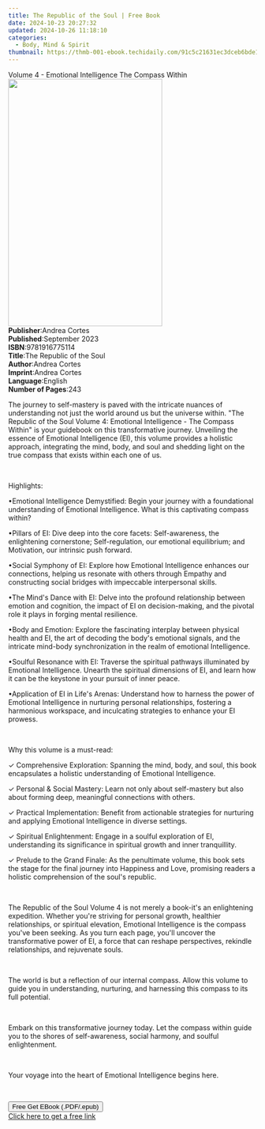 ```yaml
---
title: The Republic of the Soul | Free Book
date: 2024-10-23 20:27:32
updated: 2024-10-26 11:18:10
categories:
  - Body, Mind & Spirit
thumbnail: https://thmb-001-ebook.techidaily.com/91c5c21631ec3dceb6bde115c80100fd18f5469a2acfaa1793713779e2bb8c8d.jpg
---
```

<main id="book-container">
  <div class="flex flex-col">
    <div class="book-brief flex-1 py-6 px-4 sm:p-6 md:py-10 md:px-8">
      <!-- brief-->
      <div class="book-brief-main">
        Volume 4 - Emotional Intelligence The Compass Within
      </div>
    </div>
    <div
      class="book-meta-info flex-1 grid gap-4 col-start-1 col-end-3 row-start-1 sm:mb-6 sm:grid-cols-4 lg:gap-6 lg:col-start-2 lg:row-end-6 lg:row-span-6 lg:mb-0"
    >
      <div
        class="book-meta-info-left place-content-center mt-4 p-4 text-sm leading-6 col-start-2 col-span-2 dark:text-slate-400"
      >
        <img
          class="w-full h-500 object-cover rounded-lg sm:h-255 sm:col-span-2 lg:col-span-full"
          src="https://img-001-ebook.techidaily.com/1e9edf4a0964dd4d391c0d77d2283362c48b9e13cb14b694392accc7117e6b3d.jpg"
          alt=""
          width="312"
          height="500"
        />
      </div>
      <div
        class="book-meta-info-right mt-2 col-start-1 row-start-2 col-span-3 self-center"
      >
        <!-- meta data  -->
        <div class="flex flex-col px-4 md:px-8">
          <div class="flex-1">
            <strong>Publisher</strong>:<span class="px-2">Andrea Cortes</span>
          </div>
          <div class="flex-1">
            <strong>Published</strong>:<span class="px-2">September 2023</span>
          </div>
          <div class="flex-1">
            <strong>ISBN</strong>:<span class="px-2">9781916775114</span>
          </div>
          <div class="flex-1">
            <strong>Title</strong>:<span class="px-2"
              >The Republic of the Soul</span
            >
          </div>
          <div class="flex-1">
            <strong>Author</strong>:<span class="px-2">Andrea Cortes</span>
          </div>
          <div class="flex-1">
            <strong>Imprint</strong>:<span class="px-2">Andrea Cortes</span>
          </div>
          <div class="flex-1">
            <strong>Language</strong>:<span class="px-2">English</span>
          </div>
          <div class="flex-1">
            <strong>Number of Pages</strong>:<span class="px-2">243</span>
          </div>
        </div>
      </div>
    </div>
    <div class="book-description flex-1 py-6 px-4 sm:p-6 md:py-10 md:px-8">
      <div class="book-description-main">
        <div accordion-content="" id="description">
          <p>
            The journey to self-mastery is paved with the intricate nuances of
            understanding not just the world around us but the universe within.
            "The Republic of the Soul Volume 4: Emotional Intelligence - The
            Compass Within" is your guidebook on this transformative journey.
            Unveiling the essence of Emotional Intelligence (EI), this volume
            provides a holistic approach, integrating the mind, body, and soul
            and shedding light on the true compass that exists within each one
            of us.
          </p>
          <p><br /></p>
          <p>Highlights:</p>
          <p>
            •Emotional Intelligence Demystified: Begin your journey with a
            foundational understanding of Emotional Intelligence. What is this
            captivating compass within?
          </p>
          <p>
            •Pillars of EI: Dive deep into the core facets: Self-awareness, the
            enlightening cornerstone; Self-regulation, our emotional
            equilibrium; and Motivation, our intrinsic push forward.
          </p>
          <p>
            •Social Symphony of EI: Explore how Emotional Intelligence enhances
            our connections, helping us resonate with others through Empathy and
            constructing social bridges with impeccable interpersonal skills.
          </p>
          <p>
            •The Mind's Dance with EI: Delve into the profound relationship
            between emotion and cognition, the impact of EI on decision-making,
            and the pivotal role it plays in forging mental resilience.
          </p>
          <p>
            •Body and Emotion: Explore the fascinating interplay between
            physical health and EI, the art of decoding the body's emotional
            signals, and the intricate mind-body synchronization in the realm of
            emotional Intelligence.
          </p>
          <p>
            •Soulful Resonance with EI: Traverse the spiritual pathways
            illuminated by Emotional Intelligence. Unearth the spiritual
            dimensions of EI, and learn how it can be the keystone in your
            pursuit of inner peace.
          </p>
          <p>
            •Application of EI in Life's Arenas: Understand how to harness the
            power of Emotional Intelligence in nurturing personal relationships,
            fostering a harmonious workspace, and inculcating strategies to
            enhance your EI prowess.
          </p>
          <p><br /></p>
          <p>Why this volume is a must-read:</p>
          <p>
            ✓ Comprehensive Exploration: Spanning the mind, body, and soul, this
            book encapsulates a holistic understanding of Emotional
            Intelligence.
          </p>
          <p>
            ✓ Personal &amp; Social Mastery: Learn not only about self-mastery
            but also about forming deep, meaningful connections with others.
          </p>
          <p>
            ✓ Practical Implementation: Benefit from actionable strategies for
            nurturing and applying Emotional Intelligence in diverse settings.
          </p>
          <p>
            ✓ Spiritual Enlightenment: Engage in a soulful exploration of EI,
            understanding its significance in spiritual growth and inner
            tranquillity.
          </p>
          <p>
            ✓ Prelude to the Grand Finale: As the penultimate volume, this book
            sets the stage for the final journey into Happiness and Love,
            promising readers a holistic comprehension of the soul's republic.
          </p>
          <p><br /></p>
          <p>
            The Republic of the Soul Volume 4 is not merely a book-it's an
            enlightening expedition. Whether you're striving for personal
            growth, healthier relationships, or spiritual elevation, Emotional
            Intelligence is the compass you've been seeking. As you turn each
            page, you'll uncover the transformative power of EI, a force that
            can reshape perspectives, rekindle relationships, and rejuvenate
            souls.
          </p>
          <p><br /></p>
          <p>
            The world is but a reflection of our internal compass. Allow this
            volume to guide you in understanding, nurturing, and harnessing this
            compass to its full potential.
          </p>
          <p><br /></p>
          <p>
            Embark on this transformative journey today. Let the compass within
            guide you to the shores of self-awareness, social harmony, and
            soulful enlightenment.&nbsp;
          </p>
          <p><br /></p>
          <p>
            Your voyage into the heart of Emotional Intelligence begins here.
          </p>
          <p><br /></p>
        </div>
        <div class="accordion-fader"></div>
      </div>
    </div>
    <div class="book-excerpts flex-1 py-6 px-4 sm:p-6 md:py-10 md:px-8"></div>
    <div
      class="book-about-author flex-1 py-6 px-4 sm:p-6 md:py-10 md:px-8"
    ></div>
    <div class="book-free-get flex-1 py-6 px-4 sm:p-6 md:py-10 md:px-8">
      <button
        id="btn-free-get"
        class="bg-blue-500 hover:bg-blue-700 text-white font-bold py-2 px-4 rounded"
      >
        Free Get EBook (.PDF/.epub)
      </button>
      <div id="countdown-display" class="px-2 text-lg mt-2"></div>
      <a
        id="free-link"
        class="hidden bg-blue-500 hover:bg-blue-700 text-white font-bold py-2 px-4 rounded"
        href="https://www.ebooks.com/en-us/book/211058512/the-republic-of-the-soul/andrea-cortes/"
        target="_blank"
        >Click here to get a free link</a
      >
    </div>
    <script>
      let countdownTime = 0;
      let countdownInterval = null;
      document
        .getElementById('btn-free-get')
        .addEventListener('click', startCountdown);
      function startCountdown() {
        countdownTime = new Date().getTime() + 60000 * 3;
        countdownInterval = setInterval(updateCountdown, 1000);
        document.getElementById('btn-free-get').disabled = true;
        document
          .getElementById('btn-free-get')
          .classList.add('bg-gray-500', 'cursor-not-allowed');
      }
      function updateCountdown() {
        let currentTime = new Date().getTime();
        let timeLeft = countdownTime - currentTime;
        let secondsLeft = Math.floor(timeLeft / 1000);
        document.getElementById('countdown-display').innerHTML =
          `Remaining time: ${secondsLeft} seconds.`;
        if (secondsLeft <= 0) {
          clearInterval(countdownInterval);
          document.getElementById('btn-free-get').classList.add('hidden');
          document.getElementById('free-link').classList.remove('hidden');
          document.getElementById('countdown-display').innerHTML = '';
        }
      }
    </script>
  </div>
</main>
